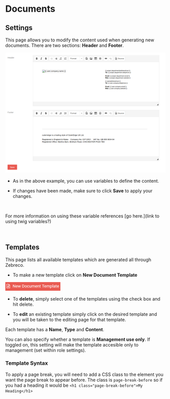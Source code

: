 # Documents 

## Settings

This page allows you to modify the content used when generating new documents. There are two sections: **Header** and **Footer**.

![documents01](/images/settings/documents01.png "Document Settings")

* As in the above example, you can use variables to define the content.

* If changes have been made, make sure to click **Save** to apply your changes.

&nbsp;

For more information on using these variable references [go here.](link to using twig variables?)

&nbsp;

## Templates

This page lists all available templates which are generated all through Zebreco. 

* To make a new template click on **New Document Template**

![documents02](/images/settings/documents02.png "New Document Template Button")

* To **delete**, simply select one of the templates using the check box and hit delete.

* To **edit** an existing template simply click on the desired template and you will be taken to the editing page for that template. 

Each template has a **Name**, **Type** and **Content**.

You can also specify whether a template is **Management use only**. If toggled on, this setting will make the template accesible only to management (set within role settings).

### Template Syntax

To apply a page break, you will need to add a CSS class to the element you want the page break to appear before. The class is `page-break-before` so if you had a heading it would be `<h1 class="page-break-before">My Heading</h1>`
